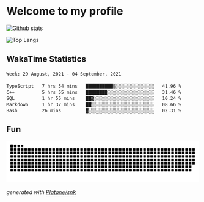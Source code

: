 # Welcome to my profile

![Github stats](https://github-readme-stats.vercel.app/api?username=xinthose&show_icons=true&theme=radical&count_private=true)

![Top Langs](https://github-readme-stats.vercel.app/api/top-langs/?username=xinthose)

## WakaTime Statistics
<!--START_SECTION:waka-->
```text
Week: 29 August, 2021 - 04 September, 2021

TypeScript   7 hrs 54 mins   ██████████▒░░░░░░░░░░░░░░   41.96 % 
C++          5 hrs 55 mins   ████████░░░░░░░░░░░░░░░░░   31.46 % 
SQL          1 hr 55 mins    ██▓░░░░░░░░░░░░░░░░░░░░░░   10.24 % 
Markdown     1 hr 37 mins    ██░░░░░░░░░░░░░░░░░░░░░░░   08.66 % 
Bash         26 mins         ▓░░░░░░░░░░░░░░░░░░░░░░░░   02.31 % 
```
<!--END_SECTION:waka-->

## Fun
![github contribution grid snake animation](https://raw.githubusercontent.com/xinthose/xinthose/output/github-contribution-grid-snake.svg)

_generated with [Platane/snk](https://github.com/Platane/snk)_
